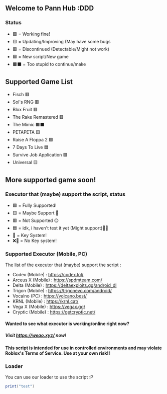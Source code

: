 ## Welcome to Pann Hub :DDD

### Status
- 🟩 = Working fine!
- 🟨 = Updating/Improving (May have some bugs
- 🟥 = Discontinued (Detectable/Might not work)
- 🟦 = New script/New game
- 🟫⬛ = Too stupid to continue/make



## Supported Game List
- Fisch 🟥
- Sol's RNG 🟥
- Blox Fruit 🟥
- The Rake Remastered 🟥
- The Mimic 🟫⬛
- PETAPETA 🟨
- Raise A Floppa 2  🟩
- 7 Days To Live 🟦
- Survive Job Application 🟩
- Universal 🟨

## More supported game soon!

### Executor that (maybe) support the script, status
- 🟩 = Fully Supported!
- 🟨 = Maybe Support 🤔
- 🟥 = Not Supported 😔 
- 🟦 = idk, i haven't test it yet (Might support)🥀💔
- 🔐 = Key System!
- ❌🔐 = No Key system!

### Supported Executor (Mobile, PC)
The list of the executor that (maybe) support the script :
- Codex (Mobile) : https://codex.lol/
- Arceus X (Mobile) : https://spdmteam.com/
- Delta (Mobile) : https://deltaexploits.gg/android_dl
- Trigon (Mobile) : https://trigonevo.com/android/
- Vocalno (PC) : https://volcano.best/
- KRNL (Mobile) : https://krnl.cat/
- Vega X (Mobile) : https://vegax.gg/
- Cryptic (Mobile) : https://getcryptic.net/

#### Wanted to see what executor is working/online right now? 
##### Visit https://weao.xyz/ now!




#### This script is intended for use in controlled environments and may violate Roblox's Terms of Service. Use at your own risk!!



### Loader

You can use our loader to use the script :P

```lua
print("test")
